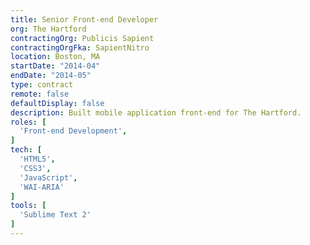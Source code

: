 ```yaml
---
title: Senior Front-end Developer
org: The Hartford
contractingOrg: Publicis Sapient
contractingOrgFka: SapientNitro
location: Boston, MA
startDate: "2014-04"
endDate: "2014-05"
type: contract
remote: false
defaultDisplay: false
description: Built mobile application front-end for The Hartford.
roles: [
  'Front-end Development',
]
tech: [
  'HTML5',
  'CSS3',
  'JavaScript',
  'WAI-ARIA'
]
tools: [
  'Sublime Text 2'
]
---
```


